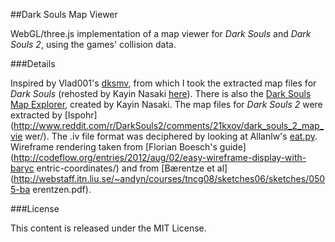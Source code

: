 ##Dark Souls Map Viewer

WebGL/three.js implementation of a map viewer for _Dark Souls_ and _Dark Souls
2_, using the games' collision data.

###Details

Inspired by Vlad001's
[dksmv](http://forum.xentax.com/viewtopic.php?f=16&t=7876&start=60), from which
I took the extracted map files for _Dark Souls_ (rehosted by Kayin Nasaki
[here](http://kayin.pyoko.org/?p=2218)). There is also the [Dark Souls Map
Explorer](http://kayin.pyoko.org/?p=2249), created by Kayin Nasaki. The map
files for _Dark Souls 2_ were extracted by
[Ispohr](http://www.reddit.com/r/DarkSouls2/comments/21kxov/dark_souls_2_map_vie
 wer/). The .iv file format was deciphered by looking at Allanlw's
[eat.py](https://gist.github.com/allanlw/8214620). Wireframe rendering taken
from [Florian Boesch's
guide](http://codeflow.org/entries/2012/aug/02/easy-wireframe-display-with-baryc
 entric-coordinates/) and from [B&aelig;rentze et
al](http://webstaff.itn.liu.se/~andyn/courses/tncg08/sketches06/sketches/0505-ba
 erentzen.pdf).

###License

This content is released under the MIT License.
